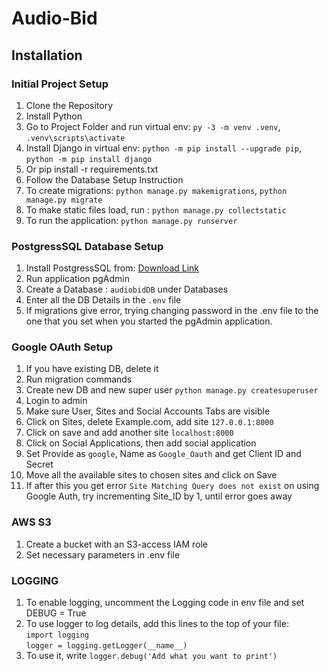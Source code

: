 # Audio-Bid

## Installation
### Initial Project Setup
1. Clone the Repository
2. Install Python
3. Go to Project Folder and run virtual env: `py -3 -m venv .venv`, `.venv\scripts\activate`
4. Install Django in virtual env: `python -m pip install --upgrade pip`, `python -m pip install django`
5. Or pip install -r requirements.txt
6. Follow the Database Setup Instruction
7. To create migrations: `python manage.py makemigrations`, `python manage.py migrate`
8. To make static files load, run : `python manage.py collectstatic`
9. To run the application: `python manage.py runserver`
### PostgressSQL Database Setup
1. Install PostgressSQL from: [Download Link](https://www.enterprisedb.com/postgresql-tutorial-resources-training?uuid=db55e32d-e9f0-4d7c-9aef-b17d01210704&campaignId=7012J000001NhszQAC)
2. Run application pgAdmin
3. Create a Database : `audiobidDB` under Databases
4. Enter all the DB Details in the `.env` file
5. If migrations give error, trying changing password in the .env file to the one that you set when you started the pgAdmin application.
### Google OAuth Setup
1. If you have existing DB, delete it
2. Run migration commands
3. Create new DB and new super user `python manage.py createsuperuser`
4. Login to admin
5. Make sure User, Sites and Social Accounts Tabs are visible
6. Click on Sites, delete Example.com, add site `127.0.0.1:8000`
7. Click on save and add another site `localhost:8000`
8. Click on Social Applications, then add social application
9. Set Provide as `google`, Name as `Google_Oauth` and get Client ID and Secret
10. Move all the available sites to chosen sites and click on Save
11. If after this you get error `Site Matching Query does not exist` on using Google Auth, try incrementing Site_ID by 1, until error goes away
### AWS S3
1. Create a bucket with an S3-access IAM role
2. Set necessary parameters in .env file
### LOGGING
1. To enable logging, uncomment the Logging code in env file and set DEBUG = True
2. To use logger to log details, add this lines to the top of your file:<br />
    `import logging`<br />
    `logger = logging.getLogger(__name__)`
3. To use it, write `logger.debug('Add what you want to print')`
